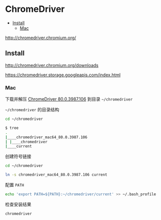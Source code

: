 <!-- #selenium -->
<!-- omit in toc -->
# ChromeDriver

- [Install](#install)
  - [Mac](#mac)

<http://chromedriver.chromium.org/>

## Install

<http://chromedriver.chromium.org/downloads>

<https://chromedriver.storage.googleapis.com/index.html>

### Mac

下载并解压 [ChromeDriver 80.0.3987.106](https://chromedriver.storage.googleapis.com/index.html?path=80.0.3987.106/) 到目录 `~/chromedriver`

`~/chromedriver` 的目录结构

```bash
cd ~/chromedriver

$ tree
.
|____chromedriver_mac64_80.0.3987.106
| |____chromedriver
|____current
```

创建符号链接

```bash
cd ~/chromedriver

ln -s chromedriver_mac64_80.0.3987.106 current
```

配置 `PATH`

```bash
echo 'export PATH=${PATH}:~/chromedriver/current' >> ~/.bash_profile
```

检查安装结果

```bash
chromedriver
```
